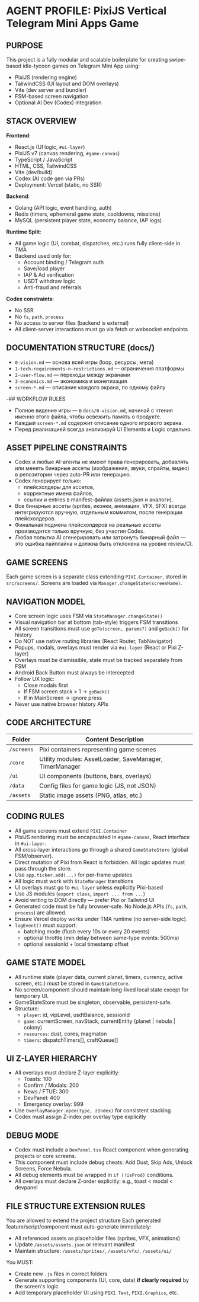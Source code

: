 # AGENT PROFILE: PixiJS Vertical Telegram Mini Apps Game

## PURPOSE
This project is a fully modular and scalable boilerplate for creating swipe-based idle-tycoon games on Telegram Mini App using:
- PixiJS (rendering engine)
- TailwindCSS (UI layout and DOM overlays)
- Vite (dev server and bundler)
- FSM-based screen navigation
- Optional AI Dev (Codex) integration

## STACK OVERVIEW
**Frontend**:  
- React.js (UI logic, `#ui-layer`)  
- PixiJS v7 (canvas rendering, `#game-canvas`)  
- TypeScript / JavaScript  
- HTML, CSS, TailwindCSS  
- Vite (dev/build)  
- Codex (AI code gen via PRs)  
- Deployment: Vercel (static, no SSR)  

**Backend**:  
- Golang (API logic, event handling, auth)  
- Redis (timers, ephemeral game state, cooldowns, missions)  
- MySQL (persistent player state, economy balance, IAP logs)

**Runtime Split**:
- All game logic (UI, combat, dispatches, etc.) runs fully client-side in TMA
- Backend used only for:
  - Account binding / Telegram auth
  - Save/load player 
  - IAP & Ad verification
  - USDT withdraw logic
  - Anti-fraud and referrals

**Codex constraints**:
- No SSR
- No `fs`, `path`, `process`
- No access to server files (backend is external)
- All client-server interactions must go via fetch or websocket endpoints

## DOCUMENTATION STRUCTURE (docs/)
- `0-vision.md` — основа всей игры (loop, ресурсы, мета)
- `1-tech-requirements-n-restrictions.md` — ограничения платформы
- `2-user-flow.md` — переходы между экранами
- `3-economics.md` — экономика и монетизация
- `screen-*.md` — описание каждого экрана, по одному файлу

-## WORKFLOW RULES
- Полное видение игры — в `docs/0-vision.md`, начинай с чтения именно этого файла, чтобы освежить память о продукте.
- Каждый `screen-*.md` содержит описание одного игрового экрана.
- Перед реализацией всегда анализируй UI Elements и Logic отдельно.

## ASSET PIPELINE CONSTRAINTS
- Codex и любые AI-агенты не имеют права генерировать, добавлять или менять бинарные ассеты (изображения, звуки, спрайты, видео) в репозитории через auto-PR или генерацию.
- Codex генерирует только:
  - плейсхолдеры для ассетов,
  - корректные имена файлов,
  - ссылки и entries в manifest-файлах (assets.json и аналоги).
- Все бинарные ассеты (sprites, иконки, анимации, VFX, SFX) всегда интегрируются вручную, отдельным коммитом, после генерации плейсхолдеров.
- Финальная подмена плейсхолдеров на реальные ассеты производится только вручную, без участия Codex.
- Любая попытка AI сгенерировать или затронуть бинарный файл — это ошибка пайплайна и должна быть отклонена на уровне review/CI.

## GAME SCREENS
Each game screen is a separate class extending `PIXI.Container`, stored in `src/screens/`.
Screens are loaded via `Manager.changeState(screenName)`.

## NAVIGATION MODEL
- Core screen logic uses FSM via `StateManager.changeState()`
- Visual navigation bar at bottom (tab-style) triggers FSM transitions
- All screen transitions must use `goTo(screen, params?)` and `goBack()` for history
- Do NOT use native routing libraries (React Router, TabNavigator)
- Popups, modals, overlays must render via `#ui-layer` (React or Pixi Z-layer)
- Overlays must be dismissible, state must be tracked separately from FSM
- Android Back Button must always be intercepted
- Follow UX logic:
  - Close modals first
  - If FSM screen stack > 1 → `goBack()`
  - If in MainScreen → ignore press
- Never use native browser history APIs

## CODE ARCHITECTURE
| Folder           | Content Description                                     |
|------------------|---------------------------------------------------------|
| `/screens`       | Pixi containers representing game scenes                |
| `/core`          | Utility modules: AssetLoader, SaveManager, TimerManager |
| `/ui`            | UI components (buttons, bars, overlays)                 |
| `/data`          | Config files for game logic (JS, not JSON)              |
| `/assets`        | Static image assets (PNG, atlas, etc.)                  |

## CODING RULES
- All game screens must extend `PIXI.Container`
- PixiJS rendering must be encapsulated in `#game-canvas`, React interface in `#ui-layer`. 
- All cross-layer interactions go through a shared `GameStateStore` (global FSM/observer).
- Direct mutation of Pixi from React is forbidden. All logic updates must pass through the store.
- Use `app.ticker.add(...)` for per-frame updates
- All logic must work with `StateManager` transitions
- UI overlays must go to `#ui-layer` unless explicitly Pixi-based
- Use JS modules (`export class`, `import ... from ...`)
- Avoid writing to DOM directly — prefer Pixi or Tailwind UI
- Generated code must be fully browser-safe. No Node.js APIs (`fs`, `path`, `process`) are allowed.
- Ensure Vercel deploy works under TMA runtime (no server-side logic).
- `logEvent()` must support:
  - batching mode (flush every 10s or every 20 events)
  - optional throttle (min delay between same-type events: 500ms)
  - optional sessionId + local timestamp offset

## GAME STATE MODEL
- All runtime state (player data, current planet, timers, currency, active screen, etc.) must be stored in `GameStateStore`.
- No screen/component should maintain long-lived local state except for temporary UI.
- GameStateStore must be singleton, observable, persistent-safe.
- Structure:
  - `player`: id, vipLevel, usdtBalance, sessionId
  - `game`: currentScreen, navStack, currentEntity (planet | nebula | colony)
  - `resources`: dust, cores, magmaton
  - `timers`: dispatchTimers[], craftQueue[]
 
## UI Z-LAYER HIERARCHY
- All overlays must declare Z-layer explicitly:
  - Toasts: 100
  - Confirm / Modals: 200
  - News / FTUE: 300
  - DevPanel: 400
  - Emergency overlay: 999
- Use `OverlayManager.open(type, zIndex)` for consistent stacking
- Codex must assign Z-index per overlay type explicitly

## DEBUG MODE
- Codex must include a `DevPanel.tsx` React component when generating projects or core screens.
- This component must include debug cheats: Add Dust, Skip Ads, Unlock Screens, Force Nebula.
- All debug elements must be wrapped in `if (!isProd)` conditions.
- All overlays must declare Z-order explicitly: e.g., toast < modal < devpanel

## FILE STRUCTURE EXTENSION RULES
You are allowed to extend the project structure
Each generated feature/script/component must auto-generate immediately:
- All referenced assets as placeholder files (sprites, VFX, animations)
- Update `/assets/assets.json` or relevant manifest
- Maintain structure: `/assets/sprites/`, `/assets/vfx/`, `/assets/ui/`

You MUST:
- Create new `.js` files in correct folders
- Generate supporting components (UI, core, data) **if clearly required** by the screen's logic
- Add temporary placeholder UI using `PIXI.Text`, `PIXI.Graphics`, etc.
